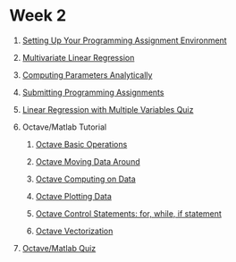 Week 2
============

  1. [Setting Up Your Programming Assignment Environment](./setting-up-env.md)
  
  1. [Multivariate Linear Regression](./multivariate-linear-regression.md)
  
  1. [Computing Parameters Analytically](./comp-params-analytically.md)
  
  1. [Submitting Programming Assignments](./submitting-prog-asgnmt.md)
  
  1. [Linear Regression with Multiple Variables Quiz](./multivariate-linear-regression-quiz.md)
  
  1. Octave/Matlab Tutorial
      1. [Octave Basic Operations](./octave-basic-operations.md)
      
      1. [Octave Moving Data Around](./octave-moving-data-around.md)
      
      1. [Octave Computing on Data](./octave-computing-on-data.md)
      
      1. [Octave Plotting Data](./octave-plotting-data.md)
      
      1. [Octave Control Statements: for, while, if statement](./octave-cntrl-stmt.md)
      
      1. [Octave Vectorization](./octave-vectorization.md)
   
  1. [Octave/Matlab Quiz](./octave-matlab-quiz.md)